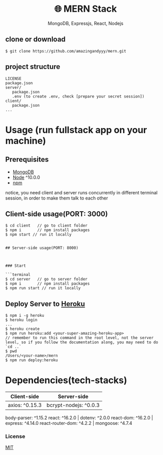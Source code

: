 <h1 align="center">
🌐 MERN Stack
</h1>
<p align="center">
MongoDB, Expressjs, React, Nodejs
</p>


## clone or download
```terminal
$ git clone https://github.com/amazingandyyy/mern.git
```

## project structure
```terminal
LICENSE
package.json
server/
   package.json
   .env (to create .env, check [prepare your secret session])
client/
   package.json
...
```

# Usage (run fullstack app on your machine)

## Prerequisites
- [MongoDB](https://gist.github.com/nrollr/9f523ae17ecdbb50311980503409aeb3)
- [Node](https://nodejs.org/en/download/) ^10.0.0
- [npm](https://nodejs.org/en/download/package-manager/)

notice, you need client and server runs concurrently in different terminal session, in order to make them talk to each other

## Client-side usage(PORT: 3000)
```terminal
$ cd client   // go to client folder
$ npm i       // npm install packages
$ npm start // run it locally


## Server-side usage(PORT: 8000)



### Start

```terminal
$ cd server   // go to server folder
$ npm i       // npm install packages
$ npm run start // run it locally
```

## Deploy Server to [Heroku](https://dashboard.heroku.com/)
```terminal
$ npm i -g heroku
$ heroku login
...
$ heroku create
$ npm run heroku:add <your-super-amazing-heroku-app>
// remember to run this command in the root level, not the server level, so if you follow the documentation along, you may need to do `cd ..`
$ pwd
/Users/<your-name>/mern
$ npm run deploy:heroku
```


# Dependencies(tech-stacks)
Client-side | Server-side
--- | ---
axios: ^0.15.3 | bcrypt-nodejs: ^0.0.3
body-parser: ^1.15.2
react: ^16.2.0 | dotenv: ^2.0.0
react-dom: ^16.2.0 | express: ^4.14.0
react-router-dom: ^4.2.2 | mongoose: ^4.7.4



### License
[MIT](https://github.com/amazingandyyy/mern/blob/master/LICENSE)

